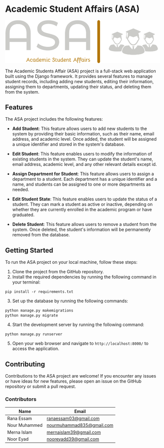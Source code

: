 
# Academic Student Affairs (ASA)
![alt text](https://raw.githubusercontent.com/RanaEssam03/Student-Affairs/main/Student_Affairs/students/static/Images/logo-color2.png)

The Academic Students Affair (ASA) project is a full-stack web application built using the Django framework. It provides several features to manage student records, including adding new students, editing their information, assigning them to departments, updating their status, and deleting them from the system.

## Features

The ASA project includes the following features:

- **Add Student**: This feature allows users to add new students to the system by providing their basic information, such as their name, email address, and academic level. Once added, the student will be assigned a unique identifier and stored in the system's database.

- **Edit Student**: This feature enables users to modify the information of existing students in the system. They can update the student's name, email address, academic level, and any other relevant details except id.

- **Assign Department for Student**: This feature allows users to assign a department to a student. Each department has a unique identifier and a name, and students can be assigned to one or more departments as needed.

- **Edit Student State**: This feature enables users to update the status of a student. They can mark a student as active or inactive, depending on whether they are currently enrolled in the academic program or have graduated.

- **Delete Student**: This feature allows users to remove a student from the system. Once deleted, the student's information will be permanently removed from the database.

## Getting Started

To run the ASA project on your local machine, follow these steps:

1. Clone the project from the GitHub repository.
2. Install the required dependencies by running the following command in your terminal:
```
pip install -r requirements.txt
```
3. Set up the database by running the following commands:
```
python manage.py makemigrations
python manage.py migrate
```
4. Start the development server by running the following command:
```
python manage.py runserver
```
5. Open your web browser and navigate to `http://localhost:8000/` to access the application.

## Contributing

Contributions to the ASA project are welcome! If you encounter any issues or have ideas for new features, please open an issue on the GitHub repository or submit a pull request.

### Contributors

| Name        | Email                |
| ----------- | --------------------|
| Rana Essam   | ranaessam03@gmail.com|
| Nour Muhammed   | nourmuhammad835@gmail.com|
| Merna Islam  | mernaislam39@gmail.com|
| Noor Eyad  | nooreyadd39@gmail.com |

